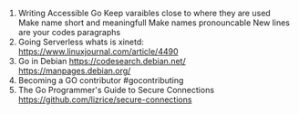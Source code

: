 1) Writing Accessible Go
    Keep varaibles close to where they are used
    Make name short and meaningfull
    Make names pronouncable
    New lines are your codes paragraphs
2) Going Serverless
    whats is xinetd: https://www.linuxjournal.com/article/4490
3) Go in Debian
    https://codesearch.debian.net/
    https://manpages.debian.org/
4) Becoming a GO contributor
    #gocontributing
5) The Go Programmer's Guide to Secure Connections
    https://github.com/lizrice/secure-connections